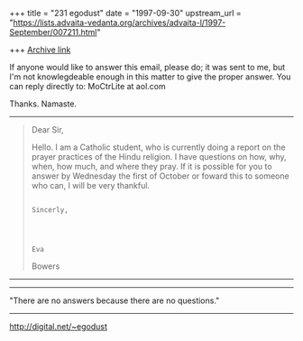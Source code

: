 +++
title = "231 egodust"
date = "1997-09-30"
upstream_url = "https://lists.advaita-vedanta.org/archives/advaita-l/1997-September/007211.html"

+++
[Archive link](https://lists.advaita-vedanta.org/archives/advaita-l/1997-September/007211.html)

If anyone would like to answer this email, please do; it was sent to
me, but I'm not knowlegdeable enough in this matter to give the
proper answer.  You can reply directly to:  MoCtrLite at aol.com

Thanks.  Namaste.

*****************

> Dear Sir,
>
> Hello.   I am a Catholic student, who is currently doing a report on the
> prayer practices of the Hindu religion.  I have questions on how, why, when,
> how much, and where they pray.  If it is possible for you to answer by
> Wednesday the first of October or foward this to someone who can, I will be
> very thankful.
>
>
>
>
>                                                                     Sincerly,
>
>
>
>                                                                           Eva
> Bowers
>

----

_______________________

"There are no answers
       because
there are no questions."
_______________________

http://digital.net/~egodust

